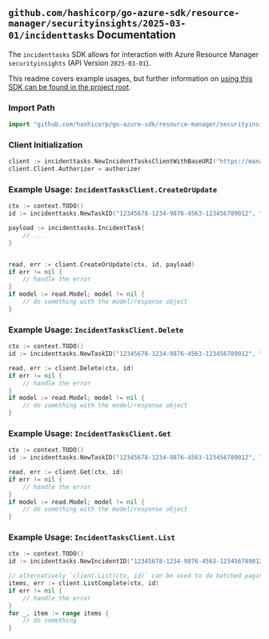 
## `github.com/hashicorp/go-azure-sdk/resource-manager/securityinsights/2025-03-01/incidenttasks` Documentation

The `incidenttasks` SDK allows for interaction with Azure Resource Manager `securityinsights` (API Version `2025-03-01`).

This readme covers example usages, but further information on [using this SDK can be found in the project root](https://github.com/hashicorp/go-azure-sdk/tree/main/docs).

### Import Path

```go
import "github.com/hashicorp/go-azure-sdk/resource-manager/securityinsights/2025-03-01/incidenttasks"
```


### Client Initialization

```go
client := incidenttasks.NewIncidentTasksClientWithBaseURI("https://management.azure.com")
client.Client.Authorizer = authorizer
```


### Example Usage: `IncidentTasksClient.CreateOrUpdate`

```go
ctx := context.TODO()
id := incidenttasks.NewTaskID("12345678-1234-9876-4563-123456789012", "example-resource-group", "workspaceName", "incidentId", "incidentTaskId")

payload := incidenttasks.IncidentTask{
	// ...
}


read, err := client.CreateOrUpdate(ctx, id, payload)
if err != nil {
	// handle the error
}
if model := read.Model; model != nil {
	// do something with the model/response object
}
```


### Example Usage: `IncidentTasksClient.Delete`

```go
ctx := context.TODO()
id := incidenttasks.NewTaskID("12345678-1234-9876-4563-123456789012", "example-resource-group", "workspaceName", "incidentId", "incidentTaskId")

read, err := client.Delete(ctx, id)
if err != nil {
	// handle the error
}
if model := read.Model; model != nil {
	// do something with the model/response object
}
```


### Example Usage: `IncidentTasksClient.Get`

```go
ctx := context.TODO()
id := incidenttasks.NewTaskID("12345678-1234-9876-4563-123456789012", "example-resource-group", "workspaceName", "incidentId", "incidentTaskId")

read, err := client.Get(ctx, id)
if err != nil {
	// handle the error
}
if model := read.Model; model != nil {
	// do something with the model/response object
}
```


### Example Usage: `IncidentTasksClient.List`

```go
ctx := context.TODO()
id := incidenttasks.NewIncidentID("12345678-1234-9876-4563-123456789012", "example-resource-group", "workspaceName", "incidentIdentifier")

// alternatively `client.List(ctx, id)` can be used to do batched pagination
items, err := client.ListComplete(ctx, id)
if err != nil {
	// handle the error
}
for _, item := range items {
	// do something
}
```
